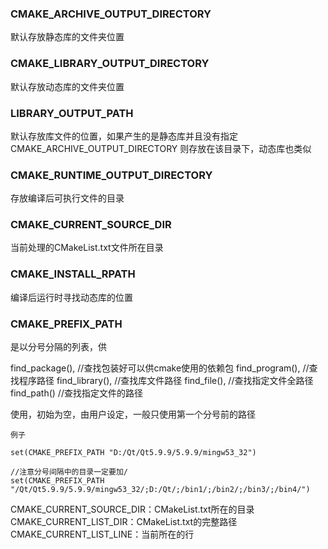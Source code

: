 ### CMAKE_ARCHIVE_OUTPUT_DIRECTORY

默认存放静态库的文件夹位置


### CMAKE_LIBRARY_OUTPUT_DIRECTORY

默认存放动态库的文件夹位置


### LIBRARY_OUTPUT_PATH

默认存放库文件的位置，如果产生的是静态库并且没有指定 CMAKE_ARCHIVE_OUTPUT_DIRECTORY 则存放在该目录下，动态库也类似

### CMAKE_RUNTIME_OUTPUT_DIRECTORY

存放编译后可执行文件的目录

### CMAKE_CURRENT_SOURCE_DIR

当前处理的CMakeList.txt文件所在目录

### CMAKE_INSTALL_RPATH

编译后运行时寻找动态库的位置

### CMAKE_PREFIX_PATH
是以分号分隔的列表，供

find_package(), //查找包装好可以供cmake使用的依赖包
find_program(), //查找程序路径
find_library(), //查找库文件路径
find_file(),    //查找指定文件全路径
find_path()     //查找指定文件的路径

使用，初始为空，由用户设定，一般只使用第一个分号前的路径

`例子`
```
set(CMAKE_PREFIX_PATH "D:/Qt/Qt5.9.9/5.9.9/mingw53_32")

//注意分号间隔中的目录一定要加/
set(CMAKE_PREFIX_PATH "/Qt/Qt5.9.9/5.9.9/mingw53_32/;D:/Qt/;/bin1/;/bin2/;/bin3/;/bin4/")
```


CMAKE_CURRENT_SOURCE_DIR：CMakeList.txt所在的目录
CMAKE_CURRENT_LIST_DIR：CMakeList.txt的完整路径
CMAKE_CURRENT_LIST_LINE：当前所在的行